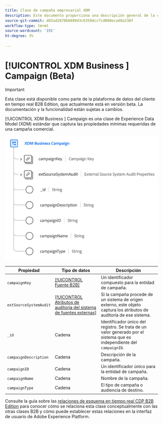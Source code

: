```yaml
---
title: Clase de campaña empresarial XDM
description: Este documento proporciona una descripción general de la clase XDM Business Campaign en Experience Data Model (XDM).
source-git-commit: d83ad2870b6099d3c6359dcc7cd000ecad8a238f
workflow-type: tm+mt
source-wordcount: '191'
ht-degree: 3%

---
```


# [!UICONTROL XDM Business ] Campaign (Beta)

>[!IMPORTANT]
>
>Esta clase está disponible como parte de la plataforma de datos del cliente en tiempo real B2B Edition, que actualmente está en versión beta. La documentación y la funcionalidad están sujetas a cambios.

[!UICONTROL XDM Business ] Campaign es una clase de Experience Data Model (XDM) estándar que captura las propiedades mínimas requeridas de una campaña comercial.

![](../../images/classes/b2b/business-campaign.png)

| Propiedad | Tipo de datos | Descripción |
| --- | --- | --- |
| `campaignKey` | [[!UICONTROL Fuente B2B]](../../data-types/b2b-source.md) | Un identificador compuesto para la entidad de campaña. |
| `extSourceSystemAudit` | [[!UICONTROL Atributos de auditoría del sistema de fuentes externas]](../../data-types/external-source-system-audit-attributes.md) | Si la campaña procede de un sistema de origen externo, este objeto captura los atributos de auditoría de ese sistema. |
| `_id` | Cadena | Identificador único del registro. Se trata de un valor generado por el sistema que es independiente del `campaignID`. |
| `campaignDescription` | Cadena | Descripción de la campaña. |
| `campaignID` | Cadena | Un identificador único para la entidad de campaña. |
| `campaignName` | Cadena | Nombre de la campaña. |
| `campaignType` | Cadena | El tipo de campaña o audiencia de destino. |

Consulte la guía sobre las [relaciones de esquema en tiempo real CDP B2B Edition](../../tutorials/relationship-b2b.md) para conocer cómo se relaciona esta clase conceptualmente con las otras clases B2B y cómo puede establecer estas relaciones en la interfaz de usuario de Adobe Experience Platform.
